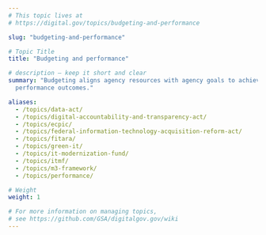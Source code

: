 ```yaml
---
# This topic lives at
# https://digital.gov/topics/budgeting-and-performance

slug: "budgeting-and-performance"

# Topic Title
title: "Budgeting and performance"

# description — keep it short and clear
summary: "Budgeting aligns agency resources with agency goals to achieve desired
  performance outcomes."

aliases:
  - /topics/data-act/
  - /topics/digital-accountability-and-transparency-act/
  - /topics/ecpic/
  - /topics/federal-information-technology-acquisition-reform-act/
  - /topics/fitara/
  - /topics/green-it/
  - /topics/it-modernization-fund/
  - /topics/itmf/
  - /topics/m3-framework/
  - /topics/performance/

# Weight
weight: 1

# For more information on managing topics,
# see https://github.com/GSA/digitalgov.gov/wiki
---
```

